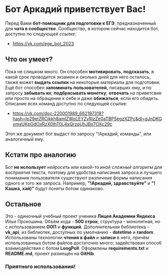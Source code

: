 # Бот Аркадий приветствует Вас!
Перед Вами **бот-помощник для подготовки к ЕГЭ**, предназначенный для **чата в сообществе**.  Сообщество, в котором сейчас находится бот, доступно по *следующей ссылке*:

* <https://vk.com/ege_bot_2023>

## Что он умеет?

Пока не слишком много. Он способен **мотивировать**, **подсказать**, в какой срок проводится экзамен и сколько дней для него осталось, также может **выдать ссылки** на некоторые материалы для подготовки. Ещё бот способен **запоминать пользователей**, писавших ему, и по запросу **забывать их**; **подбрасывать монетку**; **отвечать** на приветсвие или просто на обращение к себе и даже **обижаться**, если его обидеть. Описание всех команд доступно по следующей ссылке:

* <https://vk.com/doc-220001989_662197318?hash=lp29etZRCjkkh8amlZWoLEYZvRjzZe0aTBP5egzXZPc&dl=qJnDKGvmxUKpGdOxRzX0IhT0L4xQrzqUhJBx7OXc29c>

Этот же документ бот выдаст по запросу "!Аркадий, команды", или аналогичный ему.

## Кстати про аналогию

Бот **не использует** *нейросеть* или какой-то иной *сложный алгоритм* для восприятия текста, поэтому для удобства написания запроса и лучшего понимания пользователя существуют различные формы написания одного и того же запроса. Например, **"!Аркадий, здравствуйте"** и **"!Кашка, хай)"** будут поняты ботом одинаково.

## Остальное

Это - одиночный учебный проект ученика **Лицея Академии Яндекса** Ильи Прокошина. Объём кода - **500 строк**, структура - монолитная, но с использованием **ООП** и **функций**. Дополнительная библиотека - **vk_api**, из библиотек, доступных по умолчанию - **datetime** и **random**. Использованы технологии **чтения в файл** и **записи** в него, причём использованных ботом файлов достаточно много; задействован способ взаимодействия с ботом **LongPoll**. Оформлены **requirements.txt** и **README.md**,  проект размещён на **GitHib**.

### Приятного использования!